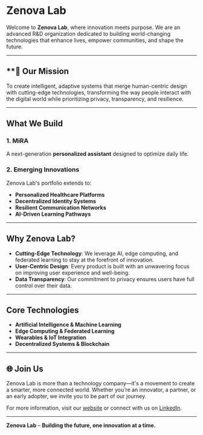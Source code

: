 # **Zenova Lab**  

Welcome to **Zenova Lab**, where innovation meets purpose. We are an advanced R&D organization dedicated to building world-changing technologies that enhance lives, empower communities, and shape the future.

---

## **🚀 Our Mission
To create intelligent, adaptive systems that merge human-centric design with cutting-edge technologies, transforming the way people interact with the digital world while prioritizing privacy, transparency, and resilience.

---

## What We Build

### 1. MiRA  
A next-generation **personalized assistant** designed to optimize daily life.


### 2. Emerging Innovations 
Zenova Lab's portfolio extends to:  
- **Personalized Healthcare Platforms**  
- **Decentralized Identity Systems**  
- **Resilient Communication Networks**  
- **AI-Driven Learning Pathways**  

---

## Why Zenova Lab?
- **Cutting-Edge Technology**: We leverage AI, edge computing, and federated learning to stay at the forefront of innovation.  
- **User-Centric Design**: Every product is built with an unwavering focus on improving user experience and well-being.  
- **Data Transparency**: Our commitment to privacy ensures users have full control over their data.  

---

## Core Technologies
- **Artificial Intelligence & Machine Learning**  
- **Edge Computing & Federated Learning**  
- **Wearables & IoT Integration**  
- **Decentralized Systems & Blockchain**  

---

## **🌐 Join Us**  
Zenova Lab is more than a technology company—it's a movement to create a smarter, more connected world. Whether you’re an innovator, a partner, or an early adopter, we invite you to be part of our journey.  

For more information, visit our [website](#) or connect with us on [LinkedIn](#).

---

**Zenova Lab** – **Building the future, one innovation at a time.**  
